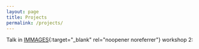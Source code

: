 ```yaml
---
layout: page
title: Projects
permalink: /projects/
---
```


Talk in [IMMAGES](https://immages.hypotheses.org/){:target="_blank" rel="noopener noreferrer"} workshop 2: 

